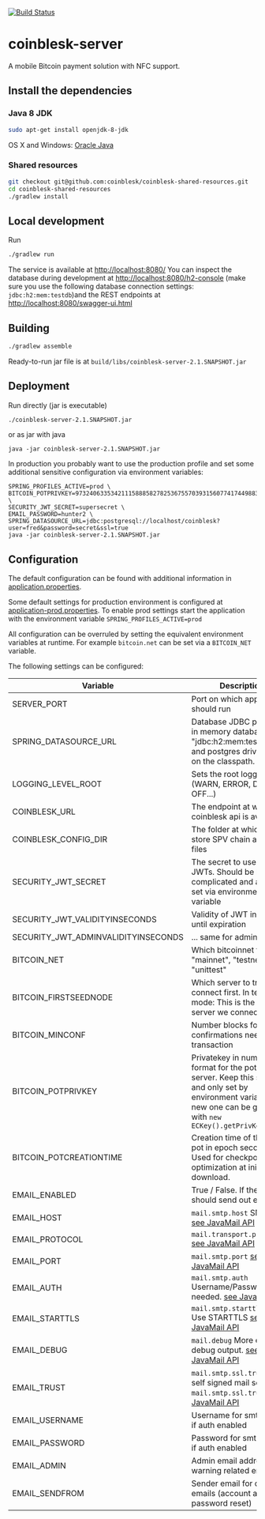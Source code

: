 [![Build Status](https://travis-ci.org/coinblesk/coinblesk-server.svg?branch=master)](https://travis-ci.org/coinblesk/coinblesk-server)


# coinblesk-server

A mobile Bitcoin payment solution with NFC support.

## Install the dependencies

### Java 8 JDK
```bash
sudo apt-get install openjdk-8-jdk
```

OS X and Windows: [Oracle Java](http://www.oracle.com/technetwork/java/javase/downloads/index.html)

### Shared resources

```bash
git checkout git@github.com:coinblesk/coinblesk-shared-resources.git
cd coinblesk-shared-resources
./gradlew install
```

## Local development

Run 
```bash
./gradlew run
```

The service is available at [http://localhost:8080/](http://localhost:8080)
You can inspect the database during development at 
[http://localhost:8080/h2-console](http://localhost:8080/h2-console) (make sure you use the following database connection settings: ```jdbc:h2:mem:testdb```)and the REST endpoints at 
[http://localhost:8080/swagger-ui.html](http://localhost:8080/swagger-ui.html)

## Building

```bash
./gradlew assemble
```
Ready-to-run jar file is at `build/libs/coinblesk-server-2.1.SNAPSHOT.jar`

## Deployment

Run directly (jar is executable)
```bash
./coinblesk-server-2.1.SNAPSHOT.jar
```

or as jar with java
```
java -jar coinblesk-server-2.1.SNAPSHOT.jar
```

In production you probably want to use the production profile and set some additional sensitive configuration via environment variables:
```
SPRING_PROFILES_ACTIVE=prod \
BITCOIN_POTPRIVKEY=97324063353421115888582782536755703931560774174498831848725083330146537953701 \
SECURITY_JWT_SECRET=supersecret \
EMAIL_PASSWORD=hunter2 \
SPRING_DATASOURCE_URL=jdbc:postgresql://localhost/coinblesk?user=fred&password=secret&ssl=true
java -jar coinblesk-server-2.1.SNAPSHOT.jar
```

## Configuration

The default configuration can be found with additional information in [application.properties](src/main/resources/application.properties).

Some default settings for production environment is configured at [application-prod.properties](src/main/resources/application-prod.properties).
To enable prod settings start the application with the environment variable `SPRING_PROFILES_ACTIVE=prod`

All configuration can be overruled by setting the equivalent environment variables at runtime. For example `bitcoin.net` can be set via a `BITCOIN_NET` variable.

The following settings can be configured:

| Variable                            | Description                                                                                                                                                              | Example                           |
|-------------------------------------|--------------------------------------------------------------------------------------------------------------------------------------------------------------------------|-----------------------------------|
| SERVER_PORT                         | Port on which application should run                                                                                                                                     | 8888                              |
| SPRING_DATASOURCE_URL               | Database JDBC path. For in memory database use "jdbc:h2:mem:testdb". h2 and postgres drivers are on the classpath.                                                       | jdbc:h2:mem:testdb                |
| LOGGING_LEVEL_ROOT                  | Sets the root logging level (WARN, ERROR, DEBUG, OFF...)                                                                                                                 | INFO                              |
| COINBLESK_URL                       | The endpoint at which coinblesk api is available                                                                                                                         | https://coinblesk.ch/             |
| COINBLESK_CONFIG_DIR                | The folder at which to store SPV chain and wallet files                                                                                                                  | /var/coinblesk                    |
| SECURITY_JWT_SECRET                 | The secret to use to sign JWTs. Should be long and complicated and always set via environment variable                                                                   | kI34jxqkrPxv8qYxaQpx98...         |
| SECURITY_JWT_VALIDITYINSECONDS      | Validity of JWT in seconds until expiration                                                                                                                              | 604800                            |
| SECURITY_JWT_ADMINVALIDITYINSECONDS | ... same for admin users                                                                                                                                                 | 3600                              |
| BITCOIN_NET                         | Which bitcoinnet to use: "mainnet", "testnet", "unittest"                                                                                                                | testnet                           |
| BITCOIN_FIRSTSEEDNODE               | Which server to try to connect first. In testnet mode: This is the only server we connect to.                                                                            | bitcoin4-fullnode.csg.uzh.ch      |
| BITCOIN_MINCONF                     | Number blocks for confirmations needed for a transaction                                                                                                                 | 1                                 |
| BITCOIN_POTPRIVKEY                  | Privatekey in number format for the pot of the server. Keep this secret and only set by environment variable. A new one can be generated with `new ECKey().getPrivKey()` | 97324063353421115803931...        |
| BITCOIN_POTCREATIONTIME             | Creation time of the wallet pot in epoch seconds. Used for checkpointing optimization at initial chain download.                                                         | 1486638252                        |
| EMAIL_ENABLED                       | True / False. If the server should send out email.                                                                                                                       | True                              |
| EMAIL_HOST                          | `mail.smtp.host` SMTP host [see JavaMail API](https://javamail.java.net/nonav/docs/api/)                                                                                 | mail.office365.com                |
| EMAIL_PROTOCOL                      | `mail.transport.protocol` [see JavaMail API](https://javamail.java.net/nonav/docs/api/)                                                                                  | smtp                              |
| EMAIL_PORT                          | `mail.smtp.port` [see JavaMail API](https://javamail.java.net/nonav/docs/api/)                                                                                           | 587                               |
| EMAIL_AUTH                          | `mail.smtp.auth` Username/Password needed. [see JavaMail API](https://javamail.java.net/nonav/docs/api/)                                                                 | true                              |
| EMAIL_STARTTLS                      | `mail.smtp.starttls.enable` Use STARTTLS [see JavaMail API](https://javamail.java.net/nonav/docs/api/)                                                                   | true                              |
| EMAIL_DEBUG                         | `mail.debug` More email debug output. [see JavaMail API](https://javamail.java.net/nonav/docs/api/)                                                                      | false                             |
| EMAIL_TRUST                         | `mail.smtp.ssl.trust` Trust self signed mail servers. `mail.smtp.ssl.trust` [see JavaMail API](https://javamail.java.net/nonav/docs/api/)                                | false                             |
| EMAIL_USERNAME                      | Username for smtp server if auth enabled                                                                                                                                 | bob                               |
| EMAIL_PASSWORD                      | Password for smtp server if auth enabled                                                                                                                                 | supersecurepassword!              |
| EMAIL_ADMIN                         | Admin email address for warning related emails                                                                                                                           | admin@coinblesk.ch                |
| EMAIL_SENDFROM                      | Sender email for outgoing emails (account activation, password reset)                                                                                                    | info@coinblesk.ch                 |
